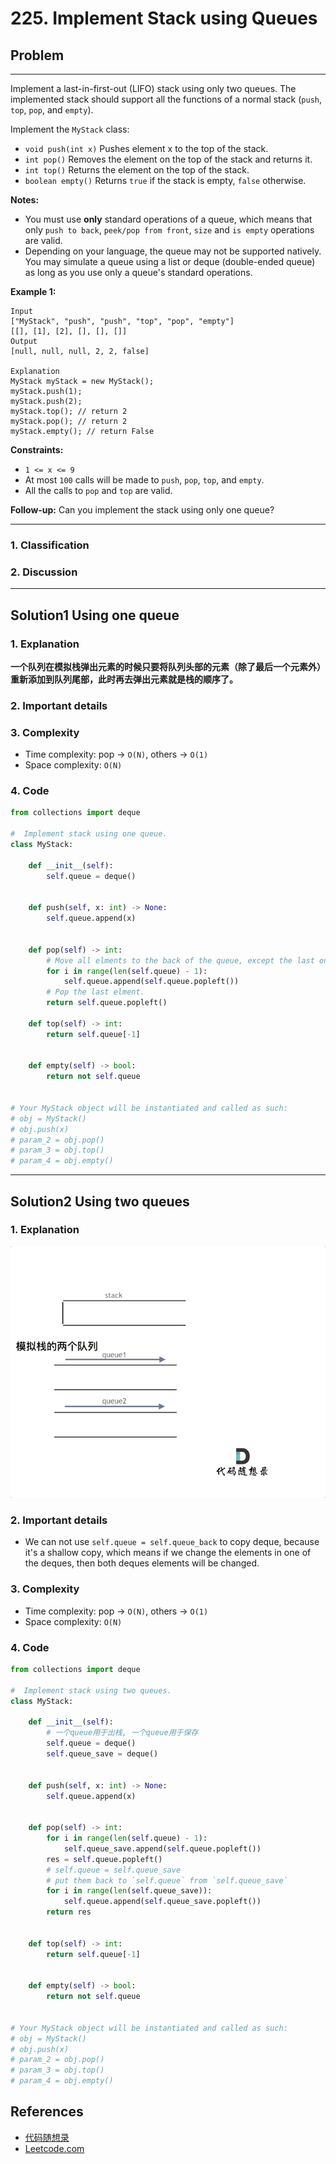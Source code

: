 # 225. Implement Stack using Queues

## Problem

*****

Implement a last-in-first-out (LIFO) stack using only two queues. The implemented stack should support all the functions of a normal stack (`push`, `top`, `pop`, and `empty`).

Implement the `MyStack` class:

- `void push(int x)` Pushes element x to the top of the stack.
- `int pop()` Removes the element on the top of the stack and returns it.
- `int top()` Returns the element on the top of the stack.
- `boolean empty()` Returns `true` if the stack is empty, `false` otherwise.

**Notes:**

- You must use **only** standard operations of a queue, which means that only `push to back`, `peek/pop from front`, `size` and `is empty` operations are valid.
- Depending on your language, the queue may not be supported natively. You may simulate a queue using a list or deque (double-ended queue) as long as you use only a queue's standard operations.

 

**Example 1:**

```
Input
["MyStack", "push", "push", "top", "pop", "empty"]
[[], [1], [2], [], [], []]
Output
[null, null, null, 2, 2, false]

Explanation
MyStack myStack = new MyStack();
myStack.push(1);
myStack.push(2);
myStack.top(); // return 2
myStack.pop(); // return 2
myStack.empty(); // return False
```

 

**Constraints:**

- `1 <= x <= 9`
- At most `100` calls will be made to `push`, `pop`, `top`, and `empty`.
- All the calls to `pop` and `top` are valid.

 

**Follow-up:** Can you implement the stack using only one queue?

******

### 1. Classification



### 2. Discussion





*******

## Solution1 Using one queue

### 1. Explanation

**一个队列在模拟栈弹出元素的时候只要将队列头部的元素（除了最后一个元素外） 重新添加到队列尾部，此时再去弹出元素就是栈的顺序了。**

### 2. Important details

### 3. Complexity

- Time complexity: pop -> `O(N)`,  others -> `O(1)`
- Space complexity: `O(N)`



### 4. Code

```python
from collections import deque

#  Implement stack using one queue.
class MyStack:

    def __init__(self):
        self.queue = deque()
        
        
    def push(self, x: int) -> None:
        self.queue.append(x)


    def pop(self) -> int:
        # Move all elments to the back of the queue, except the last one.
        for i in range(len(self.queue) - 1):
            self.queue.append(self.queue.popleft())
        # Pop the last elment.
        return self.queue.popleft()

    def top(self) -> int:
        return self.queue[-1]


    def empty(self) -> bool:
        return not self.queue


# Your MyStack object will be instantiated and called as such:
# obj = MyStack()
# obj.push(x)
# param_2 = obj.pop()
# param_3 = obj.top()
# param_4 = obj.empty()
```



********

## Solution2 Using two queues

### 1. Explanation

![225.用队列实现栈](./0225%20Implement%20Stack%20using%20Queues.assets/225.%E7%94%A8%E9%98%9F%E5%88%97%E5%AE%9E%E7%8E%B0%E6%A0%88.gif)



### 2. Important details

- We can not use `self.queue = self.queue_back` to copy deque, because it's a shallow copy, which means if we change the elements in one of the deques, then both deques elements will be changed.



### 3. Complexity

- Time complexity: pop -> `O(N)`,  others -> `O(1)`
- Space complexity:  `O(N)`



### 4. Code

```python
from collections import deque

#  Implement stack using two queues.
class MyStack:

    def __init__(self):
        # 一个queue用于出栈, 一个queue用于保存
        self.queue = deque()
        self.queue_save = deque()
        
        
    def push(self, x: int) -> None:
        self.queue.append(x)


    def pop(self) -> int:
        for i in range(len(self.queue) - 1):
            self.queue_save.append(self.queue.popleft())
        res = self.queue.popleft()
        # self.queue = self.queue_save
        # put them back to `self.queue` from `self.queue_save`
        for i in range(len(self.queue_save)):
            self.queue.append(self.queue_save.popleft())
        return res


    def top(self) -> int:
        return self.queue[-1]


    def empty(self) -> bool:
        return not self.queue


# Your MyStack object will be instantiated and called as such:
# obj = MyStack()
# obj.push(x)
# param_2 = obj.pop()
# param_3 = obj.top()
# param_4 = obj.empty()
```

## References

- [代码随想录 ](https://github.com/youngyangyang04/leetcode-master)
- [Leetcode.com](https://leetcode.com/problemset/all/)
